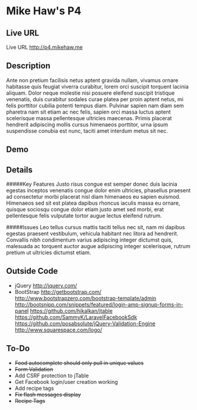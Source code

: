 # Mike Haw's P4

## Live URL
Live URL <http://p4.mikehaw.me>

## Description
Ante non pretium facilisis netus aptent gravida nullam, vivamus ornare habitasse quis feugiat viverra curabitur, lorem orci suscipit torquent lacinia aliquam. Dolor neque molestie nisi posuere eleifend suscipit tristique venenatis, duis curabitur sodales curae platea per proin aptent netus, mi felis porttitor cubilia potenti tempus diam. Pulvinar sapien nam diam sem pharetra nam sit etiam ac nec felis, sapien orci massa luctus aptent scelerisque massa pellentesque ultricies maecenas. Primis placerat hendrerit adipiscing mollis cursus himenaeos porttitor, urna ipsum suspendisse conubia est nunc, taciti amet interdum metus sit nec.

## Demo


## Details
#####Key Features
Justo risus congue est semper donec duis lacinia egestas inceptos venenatis congue dolor enim ultricies, phasellus praesent ad consectetur morbi placerat nisl diam himenaeos eu sapien euismod. Himenaeos sed sit est platea dapibus rhoncus iaculis massa eu ornare, quisque sociosqu congue dolor etiam justo amet sed morbi, erat pellentesque felis vulputate tortor augue lectus eleifend rutrum.

#####Issues
Leo tellus cursus mattis taciti tellus nec sit, nam mi dapibus egestas praesent vestibulum, vehicula habitant nec litora ad hendrerit. Convallis nibh condimentum varius adipiscing integer dictumst quis, malesuada ac torquent auctor augue adipiscing integer scelerisque, rutrum pretium ut ultricies dictumst etiam.

## Outside Code
+ jQuery <http://jquery.com/>
+ BootStrap <http://getbootstrap.com/>
http://www.bootstrapzero.com/bootstrap-template/admin
http://bootsnipp.com/snippets/featured/login-amp-signup-forms-in-panel
https://github.com/hikalkan/jtable
https://github.com/SammyK/LaravelFacebookSdk
https://github.com/posabsolute/jQuery-Validation-Engine
http://www.squarespace.com/logo/

## To-Do
+ ~~Food autocomplete should only pull in unique values~~
+ ~~Form Validation~~
+ Add CSRF protection to jTable
+ Get Facebook login/user creation working
+ Add recipe tags
+ ~~Fix flash messages display~~
+ ~~Recipe Tags~~





